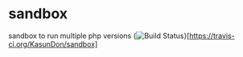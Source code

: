 # sandbox
sandbox to run multiple php versions  {<img src="https://travis-ci.org/KasunDon/sandbox.svg?branch=master" alt="Build Status" />}[https://travis-ci.org/KasunDon/sandbox]
